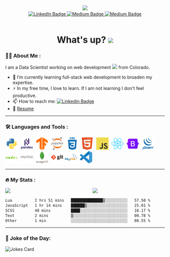 <div align="center">
  <img src="https://media.giphy.com/media/juua9i2c2fA0AIp2iq/giphy.gif" width="200">
  <div id="badges">
  <a href="https://www.linkedin.com/in/andrew-bernklau-22737a21b/">
    <img src="https://img.shields.io/badge/LinkedIn-blue?style=for-the-badge&logo=linkedin&logoColor=white" alt="LinkedIn Badge">
  </a>
  <a href="https://medium.com/@andrewbernklau98">
    <img src="https://img.shields.io/badge/Medium-black?logo=medium&logoColor=white&style=for-the-badge" alt="Medium Badge">
  </a>
    <a href="https://codepen.io/abernklau1">
    <img src="https://img.shields.io/badge/CodePen-black?logo=codepen&logoColor=white&style=for-the-badge" alt="Medium Badge">
  </a>
  </div>
  <img src="https://komarev.com/ghpvc/?username=abernklau1&style=flat-square&color=blue" alt="">
  <h1>
  What's up?
  <img src="https://media.giphy.com/media/hvRJCLFzcasrR4ia7z/giphy.gif" width="40">
  </h1>
</div>

### :man_technologist: About Me :
I am a Data Scientist working on web development <img src="https://media.giphy.com/media/WUlplcMpOCEmTGBtBW/giphy.gif" width="30"> from Colorado.
 - :seedling: I’m currently learning full-stack web development to broaden my expertise.
 - :zap: In my free time, I love to learn. If I am not learning I don't feel productive.
 - :mailbox: How to reach me: [![Linkedin Badge](https://img.shields.io/badge/-LinkedIn-blue?style=flat&logo=Linkedin&logoColor=white)](https://www.linkedin.com/in/andrew-bernklau-22737a21b/)
 - :page_facing_up: <a href="https://docs.google.com/document/d/1JMGF2PX841CKjbVdCYA8x65hpAdeRwTuFjs2l9AZlCg/edit">Resume</a>

---

### :hammer_and_wrench: Languages and Tools :
<div>
  <img src="https://github.com/devicons/devicon/blob/master/icons/python/python-original.svg"  title="Python" alt="Python" width="40" height="40"/>&nbsp;
  <img src="https://github.com/devicons/devicon/blob/master/icons/pandas/pandas-original-wordmark.svg"  title="Pandas" alt="Pandas" width="40" height="40"/>&nbsp;
  <img src="https://github.com/devicons/devicon/blob/master/icons/tensorflow/tensorflow-original.svg"  title="TensorFlow" alt="TensorFlow" width="40" height="40"/>&nbsp;
  <img src="https://github.com/devicons/devicon/blob/master/icons/jupyter/jupyter-original-wordmark.svg"  title="Jupyter" alt="Jupyter" width="40" height="40"/>&nbsp;
  <img src="https://github.com/devicons/devicon/blob/master/icons/css3/css3-plain-wordmark.svg"  title="CSS3" alt="CSS" width="40" height="40"/>&nbsp;
  <img src="https://github.com/devicons/devicon/blob/master/icons/html5/html5-original.svg" title="HTML5" alt="HTML" width="40" height="40"/>&nbsp;
  <img src="https://github.com/devicons/devicon/blob/master/icons/javascript/javascript-original.svg" title="JavaScript" alt="JavaScript" width="40" height="40"/>&nbsp
  <img src="https://github.com/devicons/devicon/blob/master/icons/react/react-original.svg" title="React" alt="React" width="40" height="40"/>&nbsp
  <img src="https://github.com/devicons/devicon/blob/master/icons/bootstrap/bootstrap-original.svg" title="Bootstrap" alt="Bootstrap" width="40" height="40"/>&nbsp
  <img src="https://github.com/devicons/devicon/blob/master/icons/jquery/jquery-plain-wordmark.svg" title="JQuery" alt="JQuery" width="40" height="40"/>&nbsp;
  <img src="https://github.com/devicons/devicon/blob/master/icons/nodejs/nodejs-plain-wordmark.svg" title="NodeJS" alt="NodeJS" width="40" height="40"/>&nbsp;
  <img src="https://github.com/devicons/devicon/blob/master/icons/express/express-original-wordmark.svg" title="Express" alt="Express" width="40" height="40"/>&nbsp;
  <img src="https://github.com/devicons/devicon/blob/master/icons/mongodb/mongodb-original-wordmark.svg" title="MongoDB" alt="MongoDB" width="40" height="40"/>&nbsp;
  <img src="https://github.com/devicons/devicon/blob/master/icons/git/git-original-wordmark.svg" title="Git" alt="Git" width="40" height="40"/>
  <img src="https://github.com/devicons/devicon/blob/master/icons/mysql/mysql-original-wordmark.svg" title="MySQL"  alt="MySQL" width="40" height="40"/>&nbsp;
  <img src="https://github.com/devicons/devicon/blob/master/icons/vscode/vscode-original.svg" title="VSCode"  alt="VSCode" width="40" height="40"/>&nbsp;
</div>

---

### :fire: My Stats :
<div style="display: flex; flex-direction: row;">
 <img class="img" style="width: 26rem;" src="http://github-readme-streak-stats.herokuapp.com?user=abernklau1&theme=dark&background=000000" />
 <img class="img" style="width: 21.5rem;" src="https://github-readme-stats.vercel.app/api/top-langs/?username=abernklau1&layout=compact&theme=vision-friendly-dark" />
</div>

<!--START_SECTION:waka-->

```text
Lua          2 hrs 51 mins   ██████████████▒░░░░░░░░░░   57.50 %
JavaScript   1 hr 14 mins    ██████▒░░░░░░░░░░░░░░░░░░   25.01 %
SCSS         48 mins         ████░░░░░░░░░░░░░░░░░░░░░   16.17 %
Text         2 mins          ▒░░░░░░░░░░░░░░░░░░░░░░░░   00.78 %
Other        1 min           ░░░░░░░░░░░░░░░░░░░░░░░░░   00.55 %
```

<!--END_SECTION:waka-->

---

### :rofl: Joke of the Day: 
![Jokes Card](https://readme-jokes.vercel.app/api?hideBorder&bgColor=black&qColor=%23F0A500&aColor=%234FBDBA)

